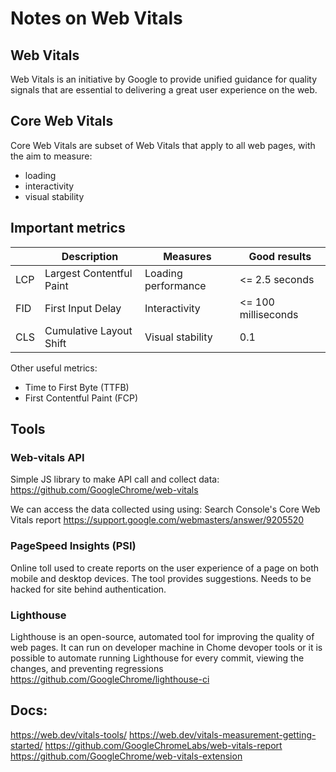 # Notes on Web Vitals


## Web Vitals

Web Vitals is an initiative by Google to provide unified guidance for quality signals that are essential to delivering a great user experience on the web.

## Core Web Vitals

Core Web Vitals are subset of Web Vitals that apply to all web pages, with the aim to measure:

- loading
- interactivity
- visual stability

## Important metrics

|     | Description              | Measures            | Good results        |
|-----|--------------------------|---------------------|---------------------|
| LCP | Largest Contentful Paint | Loading performance | <= 2.5 seconds      |
| FID | First Input Delay        | Interactivity       | <= 100 milliseconds |
| CLS | Cumulative Layout Shift  | Visual stability    | 0.1                 |  

Other useful metrics:

- Time to First Byte (TTFB)
- First Contentful Paint (FCP) 


## Tools

### Web-vitals API
Simple JS library to make API call and collect data:
https://github.com/GoogleChrome/web-vitals

We can access the data collected using using:
Search Console's Core Web Vitals report https://support.google.com/webmasters/answer/9205520

### PageSpeed Insights (PSI)

Online toll used to create reports on the user experience of a page on both mobile and desktop devices. The tool provides suggestions.
Needs to be hacked for site behind authentication.

### Lighthouse 

Lighthouse is an open-source, automated tool for improving the quality of web pages. 
It can run on developer machine in Chome devoper tools or it is possible to automate running Lighthouse for every commit, viewing the changes, and preventing regressions
https://github.com/GoogleChrome/lighthouse-ci


## Docs:

https://web.dev/vitals-tools/
https://web.dev/vitals-measurement-getting-started/
https://github.com/GoogleChromeLabs/web-vitals-report
https://github.com/GoogleChrome/web-vitals-extension
